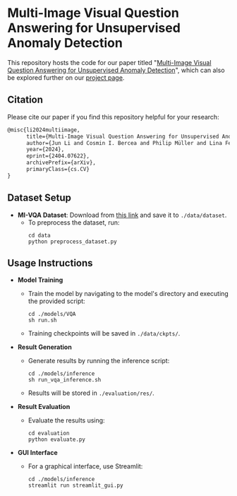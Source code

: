 
# Multi-Image Visual Question Answering for Unsupervised Anomaly Detection

This repository hosts the code for our paper titled "[Multi-Image Visual Question Answering for Unsupervised Anomaly Detection](https://arxiv.org/pdf/2404.07622.pdf)", which can also be explored further on our [project page](https://lijunrio.github.io/Multi-Image-VQA-for-UAD/).

## Citation
Please cite our paper if you find this repository helpful for your research:

```latex
@misc{li2024multiimage,
      title={Multi-Image Visual Question Answering for Unsupervised Anomaly Detection}, 
      author={Jun Li and Cosmin I. Bercea and Philip Müller and Lina Felsner and Suhwan Kim and Daniel Rueckert and Benedikt Wiestler and Julia A. Schnabel},
      year={2024},
      eprint={2404.07622},
      archivePrefix={arXiv},
      primaryClass={cs.CV}
}
```

## Dataset Setup
- **MI-VQA Dataset**: Download from [this link](https://drive.google.com/file/d/1mHjtd_yV6ewRFC7ujwBM9_HDSnKUx5l5/view?usp=sharing) and save it to `./data/dataset`.
  - To preprocess the dataset, run:
    ```
    cd data
    python preprocess_dataset.py
    ```

## Usage Instructions
- **Model Training**
  - Train the model by navigating to the model's directory and executing the provided script:
    ```
    cd ./models/VQA
    sh run.sh
    ```
  - Training checkpoints will be saved in `./data/ckpts/`.

- **Result Generation**
  - Generate results by running the inference script:
    ```
    cd ./models/inference
    sh run_vqa_inference.sh
    ```
  - Results will be stored in `./evaluation/res/`.

- **Result Evaluation**
  - Evaluate the results using:
    ```
    cd evaluation
    python evaluate.py
    ```

- **GUI Interface**
  - For a graphical interface, use Streamlit:
    ```
    cd ./models/inference
    streamlit run streamlit_gui.py
    ```


